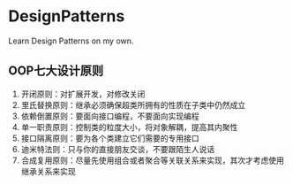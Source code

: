# DesignPatterns

Learn Design Patterns on my own.

## OOP七大设计原则

1. 开闭原则：对扩展开发，对修改关闭
2. 里氏替换原则：继承必须确保超类所拥有的性质在子类中仍然成立
3. 依赖倒置原则：要面向接口编程，不要面向实现编程
4. 单一职责原则：控制类的粒度大小，将对象解耦，提高其内聚性
5. 接口隔离原则：要为各个类建立它们需要的专用接口
6. 迪米特法则：只与你的直接朋友交谈，不要跟陌生人说话
7. 合成复用原则：尽量先使用组合或者聚合等关联关系来实现，其次才考虑使用继承关系来实现

